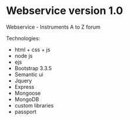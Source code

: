 # Webservice version 1.0
Webservice - Instruments A to Z forum

Technologies: 
- html + css + js
- node js 
- ejs 
- Bootstrap 3.3.5
- Semantic ui 
- Jquery 
- Express 
- Mongoose 
- MongoDB
- custom libraries
- passport
